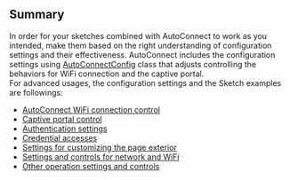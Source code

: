 ## Summary

In order for your sketches combined with AutoConnect to work as you intended, make them based on the right understanding of configuration settings and their effectiveness. AutoConnect includes the configuration settings using [AutoConnectConfig](apiconfig.md) class that adjusts controlling the behaviors for WiFi connection and the captive portal.  
For advanced usages, the configuration settings and the Sketch examples are followings:

- [AutoConnect WiFi connection control](adconnection.md)
- [Captive portal control](adcpcontrol.md)
- [Authentication settings](adauthentication.md)
- [Credential accesses](adcredential.md)
- [Settings for customizing the page exterior](adexterior.md)
- [Settings and controls for network and WiFi](adnetwork.md)
- [Other operation settings and controls](adothers.md)
